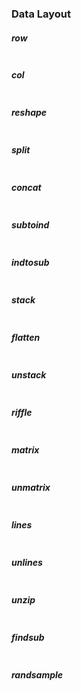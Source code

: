  ### <a name="dataflow"></a>Data Layout

##### row
```jl

```

##### col
```jl

```

##### reshape
```jl

```

##### split
```jl

```

##### concat
```jl

```

##### subtoind
```jl

```

##### indtosub
```jl

```

##### stack
```jl

```

##### flatten
```jl

```

##### unstack
```jl

```

##### riffle
```jl

```

##### matrix
```jl

```

##### unmatrix
```jl

```

##### lines
```jl

```

##### unlines
```jl

```

##### unzip
```jl

```

##### findsub
```jl

```

##### randsample
```jl

```     

